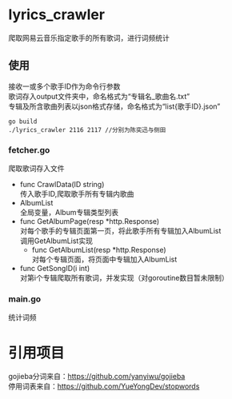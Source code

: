 # lyrics_crawler
爬取网易云音乐指定歌手的所有歌词，进行词频统计  

## 使用
接收一或多个歌手ID作为命令行参数  
歌词存入output文件夹中，命名格式为“专辑名_歌曲名.txt”  
专辑及所含歌曲列表以json格式存储，命名格式为“list{歌手ID}.json”  
```
go build  
./lyrics_crawler 2116 2117 //分别为陈奕迅与侧田  
```   


### fetcher.go
爬取歌词存入文件  
- func CrawlData(ID string)  
  传入歌手ID,爬取歌手所有专辑内歌曲  
- AlbumList  
  全局变量，Album专辑类型列表  
- func GetAlbumPage(resp *http.Response)  
  对每个歌手的专辑页面第一页，将此歌手所有专辑加入AlbumList  
  调用GetAlbumList实现  
   - func GetAlbumList(resp *http.Response)  
   对每个专辑页面，将页面中专辑加入AlbumList  
- func GetSongID(i int)  
  对第i个专辑爬取所有歌词，并发实现（对goroutine数目暂未限制）  
### main.go  
统计词频

# 引用项目  
gojieba分词来自：https://github.com/yanyiwu/gojieba  
停用词表来自：https://github.com/YueYongDev/stopwords

